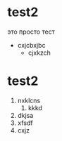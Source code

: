# test2
это просто тест

+ cxjcbxjbc
  - cjxkzch

# test2
1. nxklcns
    1. kkkd
  1. dkjsa
  2. xfsdf
2. cxjz

